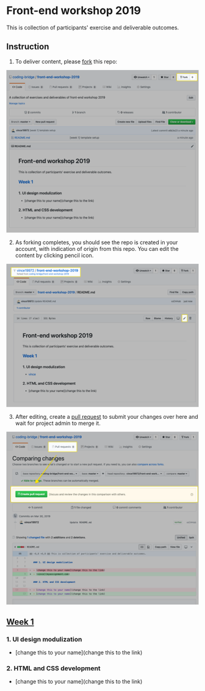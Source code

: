 # Front-end workshop 2019

This is collection of participants' exercise and deliverable outcomes.

## Instruction

1. To deliver content, please [fork](https://guides.github.com/activities/forking/) this repo:

![forking this repo](./assets/week-1/fork.png)

2. As forking completes, you should see the repo is created in your account, with indication of origin from this repo. You can edit the content by clicking pencil icon.

![complete the fork](./assets/week-1/fork_repo.png)

3. After editing, create a [pull request](https://help.github.com/en/articles/creating-a-pull-request) to submit your changes over here and wait for project admin to merge it.

![sending pull request](./assets/week-1/fork_pull-request.png)

## [Week 1](https://coding-bridge.github.io/workshop/#/itp-front-end/week-1/README)

### 1. UI design modulization

- [change this to your name](change this to the link)

### 2. HTML and CSS development

- [change this to your name](change this to the link)